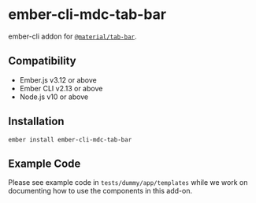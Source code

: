 ember-cli-mdc-tab-bar
======================

ember-cli addon for [`@material/tab-bar`](https://github.com/material-components/material-components-web/tree/master/packages/mdc-tab-bar).


Compatibility
------------------------------------------------------------------------------

* Ember.js v3.12 or above
* Ember CLI v2.13 or above
* Node.js v10 or above


Installation
------------

    ember install ember-cli-mdc-tab-bar
    
Example Code
---------------

Please see example code in `tests/dummy/app/templates` while we work on documenting how to 
use the components in this add-on.
